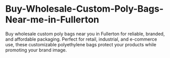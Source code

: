 # Buy-Wholesale-Custom-Poly-Bags-Near-me-in-Fullerton
Buy wholesale custom poly bags near you in Fullerton for reliable, branded, and affordable packaging. Perfect for retail, industrial, and e-commerce use, these customizable polyethylene bags protect your products while promoting your brand image.

